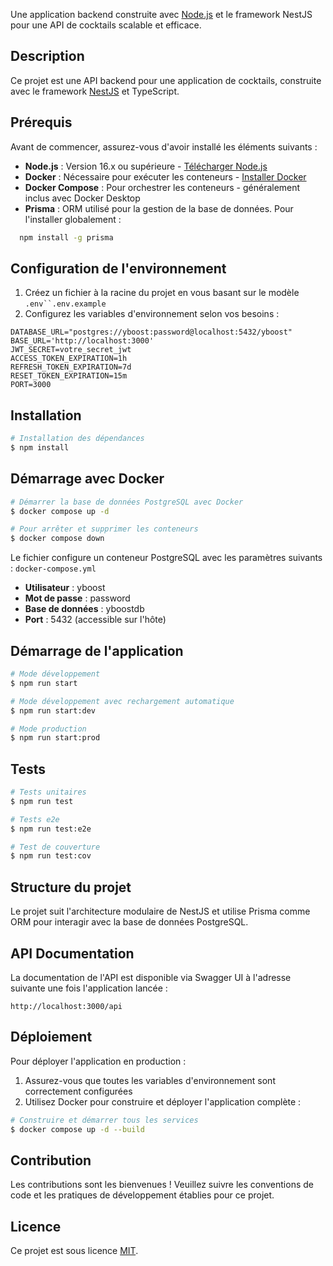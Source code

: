 Une application backend construite avec [Node.js](http://nodejs.org) et le framework NestJS pour une API de cocktails scalable et efficace.
## Description
Ce projet est une API backend pour une application de cocktails, construite avec le framework [NestJS](https://github.com/nestjs/nest) et TypeScript.
## Prérequis
Avant de commencer, assurez-vous d'avoir installé les éléments suivants :
- **Node.js** : Version 16.x ou supérieure - [Télécharger Node.js](https://nodejs.org/)
- **Docker** : Nécessaire pour exécuter les conteneurs - [Installer Docker](https://www.docker.com/get-started)
- **Docker Compose** : Pour orchestrer les conteneurs - généralement inclus avec Docker Desktop
- **Prisma** : ORM utilisé pour la gestion de la base de données. Pour l'installer globalement :
``` bash
  npm install -g prisma
```
## Configuration de l'environnement
1. Créez un fichier à la racine du projet en vous basant sur le modèle `.env``.env.example`
2. Configurez les variables d'environnement selon vos besoins :
``` 
DATABASE_URL="postgres://yboost:password@localhost:5432/yboost"
BASE_URL='http://localhost:3000'
JWT_SECRET=votre_secret_jwt
ACCESS_TOKEN_EXPIRATION=1h
REFRESH_TOKEN_EXPIRATION=7d
RESET_TOKEN_EXPIRATION=15m
PORT=3000
```
## Installation
``` bash
# Installation des dépendances
$ npm install
```
## Démarrage avec Docker
``` bash
# Démarrer la base de données PostgreSQL avec Docker
$ docker compose up -d

# Pour arrêter et supprimer les conteneurs
$ docker compose down
```
Le fichier configure un conteneur PostgreSQL avec les paramètres suivants : `docker-compose.yml`
- **Utilisateur** : yboost
- **Mot de passe** : password
- **Base de données** : yboostdb
- **Port** : 5432 (accessible sur l'hôte)

## Démarrage de l'application
``` bash
# Mode développement
$ npm run start

# Mode développement avec rechargement automatique
$ npm run start:dev

# Mode production
$ npm run start:prod
```
## Tests
``` bash
# Tests unitaires
$ npm run test

# Tests e2e
$ npm run test:e2e

# Test de couverture
$ npm run test:cov
```
## Structure du projet
Le projet suit l'architecture modulaire de NestJS et utilise Prisma comme ORM pour interagir avec la base de données PostgreSQL.
## API Documentation
La documentation de l'API est disponible via Swagger UI à l'adresse suivante une fois l'application lancée :
``` 
http://localhost:3000/api
```
## Déploiement
Pour déployer l'application en production :
1. Assurez-vous que toutes les variables d'environnement sont correctement configurées
2. Utilisez Docker pour construire et déployer l'application complète :
``` bash
# Construire et démarrer tous les services
$ docker compose up -d --build
```
## Contribution
Les contributions sont les bienvenues ! Veuillez suivre les conventions de code et les pratiques de développement établies pour ce projet.
## Licence
Ce projet est sous licence [MIT](LICENSE).
